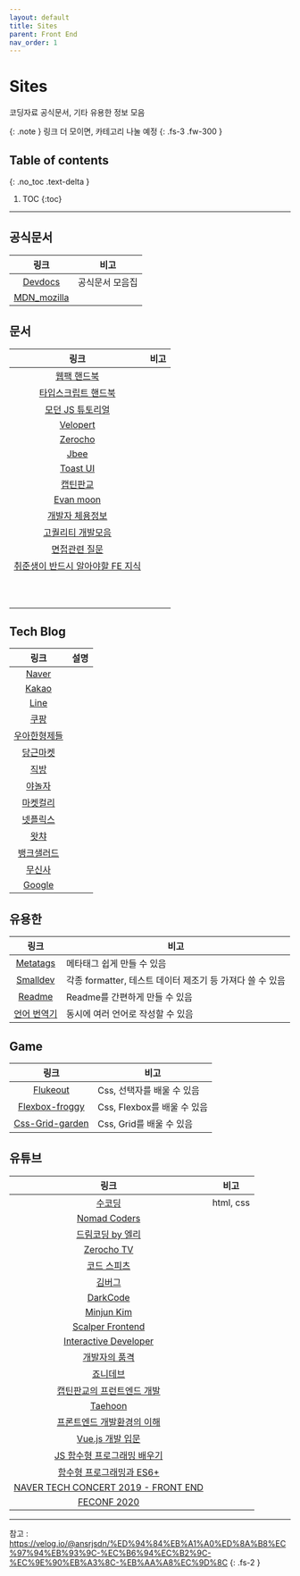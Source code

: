 ```yaml
---
layout: default
title: Sites
parent: Front End
nav_order: 1
---
```


# Sites
코딩자료 공식문서, 기타 유용한 정보 모음

{: .note }
링크 더 모이면, 카테고리 나눌 예정
{: .fs-3 .fw-300 }


## Table of contents
{: .no_toc .text-delta }

1. TOC
{:toc}

---
## 공식문서

|링크|비고|
|:--:|--|
|[Devdocs](https://devdocs.io/)|공식문서 모음집|
|[MDN_mozilla](https://developer.mozilla.org/ko/)||



## 문서

|링크|비고|
|:--:|--|
|[웹팩 핸드북](https://joshua1988.github.io/webpack-guide/guide.html)||
|[타입스크립트 핸드북](https://typescript-kr.github.io/)||
|[모던 JS 튜토리얼](https://ko.javascript.info/)||
|[Velopert](https://velog.io/@velopert)||
|[Zerocho](https://www.zerocho.com/)||
|[Jbee](https://jbee.io/)||
|[Toast UI](https://ui.toast.com/fe-guide/ko)||
|[캡틴판교](https://joshua1988.github.io/)||
|[Evan moon](https://evan-moon.github.io/)||
|[개발자 체용정보](https://github.com/jojoldu/junior-recruit-scheduler)||
|[고퀄리티 개발모음](https://github.com/Integerous/goQuality-dev-contents)||
|[면접관련 질문](https://github.com/jojoldu/junior-recruit-scheduler)||
|[취준생이 반드시 알아야할 FE 지식](https://github.com/baeharam/Must-Know-About-Frontend)||
|[]()||
|[]()||
|[]()||
|[]()||
|[]()||
|[]()||
|[]()||
|[]()||
|[]()||
|[]()||



## Tech Blog

|링크|설명|
|:---:|---|
|[Naver](https://d2.naver.com/home)||
|[Kakao](https://tech.kakao.com/blog/)||
|[Line](https://engineering.linecorp.com/ko/)||
|[쿠팡](https://medium.com/coupang-tech/technote/home)||
|[우아한형제들](https://techblog.woowahan.com/)||
|[당근마켓](https://medium.com/daangn)||
|[직방](https://medium.com/zigbang/)||
|[야놀자](https://yanolja.github.io/)||
|[마켓컬리](https://helloworld.kurly.com/)||
|[넷플릭스](https://netflixtechblog.com/)||
|[왓챠](https://medium.com/watcha)||
|[뱅크샐러드](https://blog.banksalad.com/tech/)||
|[무신사](https://medium.com/musinsa-tech)||
|[Google](https://developers.googleblog.com/)||



## 유용한

|링크|비고|
|:--:|--|
|[Metatags](https://metatags.io/)|메타태그 쉽게 만들 수 있음|
|[Smalldev](https://smalldev.tools/)|각종 formatter, 테스트 데이터 제조기 등 가져다 쓸 수 있음|
|[Readme](https://readme.so/)|Readme를 간편하게 만들 수 있음|
|[언어 번역기](https://github.com/onelang/OneLang)|동시에 여러 언어로 작성할 수 있음|



## Game

|링크|비고|
|:--:|--|
|[Flukeout](https://flukeout.github.io/)|Css, 선택자를 배울 수 있음|
|[Flexbox-froggy](https://flexboxfroggy.com/#ko)|Css, Flexbox를 배울 수 있음|
|[Css-Grid-garden](https://cssgridgarden.com/#ko)|Css, Grid를 배울 수 있음|


## 유튜브

|링크|비고|
|:--:|--|
|[수코딩](https://www.youtube.com/@sucoding)|html, css|
|[Nomad Coders](https://www.youtube.com/channel/UCUpJs89fSBXNolQGOYKn0YQ)||
|[드림코딩 by 엘리](https://www.youtube.com/channel/UC_4u-bXaba7yrRz_6x6kb_w)||
|[Zerocho TV](https://www.youtube.com/channel/UCp-vBtwvBmDiGqjvLjChaJw)||
|[코드 스피츠](https://www.youtube.com/channel/UCKXBpFPbho1tp-Ntlfc25kA)||
|[김버그](https://www.youtube.com/channel/UCFDbz39kFPvU0AUpgHx4ICw)||
|[DarkCode](https://www.youtube.com/channel/UCD3KVjbb7aq2OiOffuungzw)||
|[Minjun Kim](https://www.youtube.com/channel/UCmMgRlN-3GKQ_CH7cOtLdvg)||
|[Scalper Frontend](https://www.youtube.com/channel/UC1wWTimSew9rYzEZRVYVlbg)||
|[Interactive Developer](https://www.youtube.com/channel/UCdeWxKJuvtUG2xyN6pOJEvA)||
|[개발자의 품격](https://www.youtube.com/channel/UCeyUnRL6sG_GQJRus89sZ8Q)||
|[죠니데브](https://www.youtube.com/channel/UCsTWCFYRDOp6ofIOqFOICEQ)||
|[캡틴판교의 프런트엔드 개발](https://www.youtube.com/channel/UCX04UECIFaAjNnsak6GzpZg)||
|[Taehoon](https://www.youtube.com/channel/UCnjY52bBF9t3Vc4-rAdUy-g)||
|[프론트엔드 개발환경의 이해](https://www.youtube.com/watch?v=MqK0W-fbQPc&list=PL9mhQYIlKEhcQStzo0dQiBThjwU8TroCt)||
|[Vue.js 개발 입문](https://www.youtube.com/watch?v=_t22zhXRvIY&list=PL9mhQYIlKEhfBqx304fEi7RTv9Y3alJdP)||
|[JS 함수형 프로그래밍 배우기](https://youtu.be/e-5obm1G_FY)||
|[함수형 프로그래밍과 ES6+](https://www.youtube.com/watch?v=4sO0aWTd3yc)||
|[NAVER TECH CONCERT 2019 - FRONT END](https://www.youtube.com/watch?v=2hHqtB_usRo&list=PLsFtzQAC8dDfopv-URWpkGIRS47QoYodG)||
|[FECONF 2020](https://www.youtube.com/channel/UCWEzfYIpFBIG5jh6laXC6hA)||





---
참고 : https://velog.io/@ansrjsdn/%ED%94%84%EB%A1%A0%ED%8A%B8%EC%97%94%EB%93%9C-%EC%B6%94%EC%B2%9C-%EC%9E%90%EB%A3%8C-%EB%AA%A8%EC%9D%8C
{: .fs-2 }

